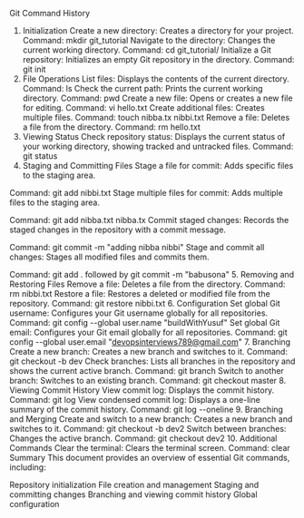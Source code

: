 Git Command History
1. Initialization
Create a new directory: Creates a directory for your project.
Command: mkdir git_tutorial
Navigate to the directory: Changes the current working directory.
Command: cd git_tutorial/
Initialize a Git repository: Initializes an empty Git repository in the directory.
Command: git init
2. File Operations
List files: Displays the contents of the current directory.
Command: ls
Check the current path: Prints the current working directory.
Command: pwd
Create a new file: Opens or creates a new file for editing.
Command: vi hello.txt
Create additional files: Creates multiple files.
Command: touch nibba.tx nibbi.txt
Remove a file: Deletes a file from the directory.
Command: rm hello.txt
3. Viewing Status
Check repository status: Displays the current status of your working directory, showing tracked and untracked files.
Command: git status
4. Staging and Committing Files
Stage a file for commit: Adds specific files to the staging area.

Command: git add nibbi.txt
Stage multiple files for commit: Adds multiple files to the staging area.

Command: git add nibba.txt nibba.tx
Commit staged changes: Records the staged changes in the repository with a commit message.

Command: git commit -m "adding nibba nibbi"
Stage and commit all changes: Stages all modified files and commits them.

Command: git add . followed by git commit -m "babusona"
5. Removing and Restoring Files
Remove a file: Deletes a file from the directory.
Command: rm nibbi.txt
Restore a file: Restores a deleted or modified file from the repository.
Command: git restore nibbi.txt
6. Configuration
Set global Git username: Configures your Git username globally for all repositories.
Command: git config --global user.name "buildWithYusuf"
Set global Git email: Configures your Git email globally for all repositories.
Command: git config --global user.email "devopsinterviews789@gmail.com"
7. Branching
Create a new branch: Creates a new branch and switches to it.
Command: git checkout -b dev
Check branches: Lists all branches in the repository and shows the current active branch.
Command: git branch
Switch to another branch: Switches to an existing branch.
Command: git checkout master
8. Viewing Commit History
View commit log: Displays the commit history.
Command: git log
View condensed commit log: Displays a one-line summary of the commit history.
Command: git log --oneline
9. Branching and Merging
Create and switch to a new branch: Creates a new branch and switches to it.
Command: git checkout -b dev2
Switch between branches: Changes the active branch.
Command: git checkout dev2
10. Additional Commands
Clear the terminal: Clears the terminal screen.
Command: clear
Summary
This document provides an overview of essential Git commands, including:

Repository initialization
File creation and management
Staging and committing changes
Branching and viewing commit history
Global configuration
